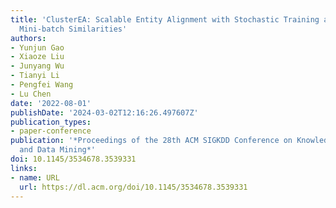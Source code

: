 ```yaml
---
title: 'ClusterEA: Scalable Entity Alignment with Stochastic Training and Normalized
  Mini-batch Similarities'
authors:
- Yunjun Gao
- Xiaoze Liu
- Junyang Wu
- Tianyi Li
- Pengfei Wang
- Lu Chen
date: '2022-08-01'
publishDate: '2024-03-02T12:16:26.497607Z'
publication_types:
- paper-conference
publication: '*Proceedings of the 28th ACM SIGKDD Conference on Knowledge Discovery
  and Data Mining*'
doi: 10.1145/3534678.3539331
links:
- name: URL
  url: https://dl.acm.org/doi/10.1145/3534678.3539331
---
```

